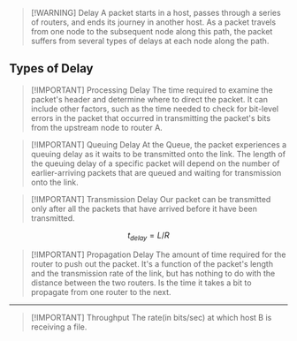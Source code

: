> [!WARNING] Delay
> A packet starts in a host, passes through a series of routers, and ends its journey in another host. 
> As a packet travels from one node to the subsequent node along this path, the packet suffers from several types of delays at each node along the path.

## Types of Delay


> [!IMPORTANT] Processing Delay
> The time required to examine the packet's header and determine where to direct the packet. It can include other factors, such as the time needed to check for bit-level errors in the packet that occurred in transmitting the packet's bits from the upstream node to router A.


> [!IMPORTANT] Queuing Delay
> At the Queue, the packet experiences a queuing delay as it waits to be transmitted onto the link. The length of the queuing delay of a specific packet will depend on the number of earlier-arriving packets that are queued and waiting for transmission onto the link.


> [!IMPORTANT] Transmission Delay
> Our packet can be transmitted only after all the packets that have arrived before it have been transmitted.

$$t_{delay} = L/R$$


> [!IMPORTANT] Propagation Delay
> The amount of time required for the router to push out the packet. It's a function of the packet's length and the transmission rate of the link, but has nothing to do with the distance between the two routers.
> Is the time it takes a bit to propagate from one router to the next.

---


> [!IMPORTANT] Throughput
> The rate(in bits/sec) at which host B is receiving a file.

